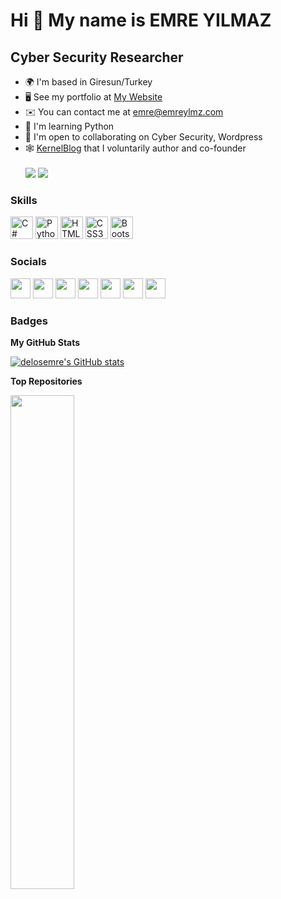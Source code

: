 Hi 👋 My name is EMRE YILMAZ
============================

Cyber Security Researcher
-------------------------

*   🌍  I'm based in Giresun/Turkey
*   🖥️  See my portfolio at [My Website](http://emreylmz.com)
*   ✉️  You can contact me at [emre@emreylmz.com](mailto:emre@emreylmz.com)
*   🧠  I'm learning Python
*   🤝  I'm open to collaborating on Cyber Security, Wordpress
*   🕸️  [KernelBlog](http://kernelblog.org) that I voluntarily author and co-founder <br><br>
<a href="https://www.twitter.com/delosemre" target="_blank" rel="noreferrer"><img src="https://img.shields.io/twitter/follow/delosemre?logo=twitter&style=for-the-badge&color=0891b2&labelColor=1c1917"/></a>
<a href="https://www.github.com/delosemre" target="_blank" rel="noreferrer"><img src="https://img.shields.io/github/followers/delosemre?logo=github&style=for-the-badge&color=0891b2&labelColor=1c1917" /></a>

### Skills 
<p align="left">
<a href="https://docs.microsoft.com/en-us/dotnet/csharp/" target="_blank" rel="noreferrer"><img src="https://raw.githubusercontent.com/danielcranney/readme-generator/main/public/icons/skills/csharp-colored.svg" width="36" height="36" alt="C#" /></a>
<a href="https://www.python.org/" target="_blank" rel="noreferrer"><img src="https://raw.githubusercontent.com/danielcranney/readme-generator/main/public/icons/skills/python-colored.svg" width="36" height="36" alt="Python" /></a>
<a href="https://developer.mozilla.org/en-US/docs/Glossary/HTML5" target="_blank" rel="noreferrer"><img src="https://raw.githubusercontent.com/danielcranney/readme-generator/main/public/icons/skills/html5-colored.svg" width="36" height="36" alt="HTML5" /></a>
<a href="https://www.w3.org/TR/CSS/#css" target="_blank" rel="noreferrer"><img src="https://raw.githubusercontent.com/danielcranney/readme-generator/main/public/icons/skills/css3-colored.svg" width="36" height="36" alt="CSS3" /></a>
<a href="https://getbootstrap.com/" target="_blank" rel="noreferrer"><img src="https://raw.githubusercontent.com/danielcranney/readme-generator/main/public/icons/skills/bootstrap-colored.svg" width="36" height="36" alt="Bootstrap" /></a>
</p>
                    

### Socials
                  
<p align="left"> <a href="https://discord.com/users/delosemre#1277" target="_blank" rel="noreferrer"><img src="https://raw.githubusercontent.com/danielcranney/readme-generator/main/public/icons/socials/discord.svg" width="32" height="32" /></a> <a href="https://www.github.com/delosemre" target="_blank" rel="noreferrer"><img src="https://raw.githubusercontent.com/danielcranney/readme-generator/main/public/icons/socials/github.svg" width="32" height="32" /></a> <a href="http://www.instagram.com/delosemree" target="_blank" rel="noreferrer"><img src="https://raw.githubusercontent.com/danielcranney/readme-generator/main/public/icons/socials/instagram.svg" width="32" height="32" /></a> <a href="https://www.linkedin.com/in/delosemre" target="_blank" rel="noreferrer"><img src="https://raw.githubusercontent.com/danielcranney/readme-generator/main/public/icons/socials/linkedin.svg" width="32" height="32" /></a> <a href="http://www.medium.com/delosemre" target="_blank" rel="noreferrer"><img src="https://raw.githubusercontent.com/danielcranney/readme-generator/main/public/icons/socials/medium.svg" width="32" height="32" /></a> <a href="https://www.twitter.com/delosemre" target="_blank" rel="noreferrer"><img src="https://raw.githubusercontent.com/danielcranney/readme-generator/main/public/icons/socials/twitter.svg" width="32" height="32" /></a> <a href="https://www.twitch.tv/delosemre" target="_blank" rel="noreferrer"><img src="https://raw.githubusercontent.com/danielcranney/readme-generator/main/public/icons/socials/twitch.svg" width="32" height="32" /></a></p>

### Badges

<b>My GitHub Stats</b>

<a href="http://www.github.com/delosemre"><img src="https://github-readme-stats.vercel.app/api?username=delosemre&show_icons=true&hide=issues,&count_private=true&title_color=0891b2&text_color=ffffff&icon_color=0891b2&bg_color=1c1917&hide_border=true&show_icons=true" alt="delosemre's GitHub stats" /></a>

<b>Top Repositories</b>

<div width="100%" align="center"><a href="https://github.com/delosemre/delosNmap" align="left"><img align="left" width="45%" src="https://github-readme-stats.vercel.app/api/pin/?username=delosemre&repo=delosNmap&title_color=0891b2&text_color=ffffff&icon_color=0891b2&bg_color=1c1917&hide_border=true&locale=en" /></a></div><br /><br /><br /><br /><br /><br /><br />
